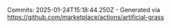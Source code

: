 Commits: 2025-01-24T15:18:44.250Z - Generated via https://github.com/marketplace/actions/artificial-grass
<br>
